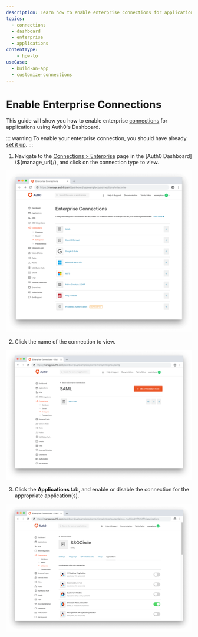 ```yaml
---
description: Learn how to enable enterprise connections for applications using the Auth0 Management Dashboard.
topics:
  - connections
  - dashboard
  - enterprise
  - applications
contentType: 
    - how-to
useCase:
  - build-an-app
  - customize-connections
---
```

# Enable Enterprise Connections

This guide will show you how to enable enterprise [connections](/connections) for applications using Auth0's Dashboard.

::: warning
To enable your enterprise connection, you should have already [set it up](/connections/enterprise).
:::

1. Navigate to the [Connections > Enterprise](${manage_url}/#/connections/enterprise) page in the [Auth0 Dashboard](${manage_url}/), and click on the connection type to view.

![Select Connection Type](/media/articles/dashboard/connections/enterprise/conn-enterprise-list.png)

2. Click the name of the connection to view.

![Select Connection](/media/articles/dashboard/connections/enterprise/conn-enterprise-saml-list.png)

3. Click the **Applications** tab, and enable or disable the connection for the appropriate application(s).

![Enable Connection for Applications](/media/articles/dashboard/connections/enterprise/conn-enterprise-saml-applications.png)
